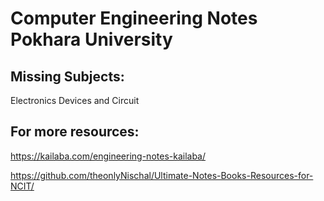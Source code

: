# Computer Engineering Notes Pokhara University

## Missing Subjects:

Electronics Devices and Circuit

## For more resources:

https://kailaba.com/engineering-notes-kailaba/

https://github.com/theonlyNischal/Ultimate-Notes-Books-Resources-for-NCIT/
